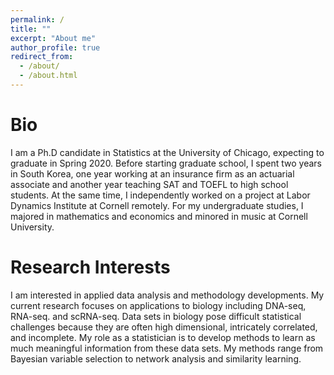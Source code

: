 ```yaml
---
permalink: /
title: ""
excerpt: "About me"
author_profile: true
redirect_from: 
  - /about/
  - /about.html
---
```


Bio
====
I am a Ph.D candidate in Statistics at the University of Chicago, expecting to graduate in Spring 2020. Before starting graduate school, I spent two years in South Korea, one year working at an insurance firm as an actuarial associate and another year teaching SAT and TOEFL to high school students. At the same time, I independently worked on a project at Labor Dynamics Institute at Cornell remotely. For my undergraduate studies, I majored in mathematics and economics and minored in music at Cornell University. 

Research Interests
====
I am interested in applied data analysis and methodology developments. My current research focuses on applications to biology including DNA-seq, RNA-seq. and scRNA-seq. Data sets in biology pose difficult statistical challenges because they are often high dimensional, intricately correlated, and incomplete. My role as a statistician is to develop methods to learn as much meaningful information from these data sets. My methods range from Bayesian variable selection to network analysis and similarity learning. 


